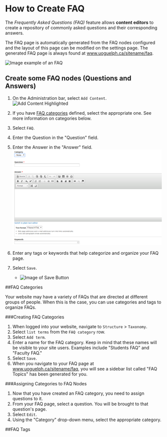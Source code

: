 # How to Create FAQ
The *Frequently Asked Questions (FAQ)* feature allows **content editors** to create a repository of commonly asked questions and their corresponding answers. 

The FAQ page is automatically generated from the FAQ nodes configured and the layout of this page can be modified on the settings page. The generated FAQ page is always found at www.uoguelph.ca/sitename/faq.

![Image example of an FAQ](../images/FAQexample.png)

## Create some FAQ nodes (Questions and Answers)
1. On the Administration bar, select `Add Content`.
![Add Content Highlighted](../images/ambac.png)
2. If you have [FAQ categories](../taxonomies.md#categories) defined, select the appropriate one. See more information on categories below.
3. Select `FAQ`.
4. Enter the Question in the "Question" field.
5. Enter the Answer in the "Answer" field.
![Image of an FAQ](../images/faq.png)

6. Enter any tags or keywords that help categorize and organize your FAQ page.
7. Select `Save`.
    * ![Image of Save Button](../images/save.png)

##FAQ Categories

Your website may have a variety of FAQs that are directed at different groups of people. When this is the case, you can use categories and tags to organize FAQs.

###Creating FAQ Categories
1. When logged into your website, navigate to `Structure` > `Taxonomy`.
2. Select `list terms` from the `FAQ category` row.
3. Select `Add term`.
4. Enter a name for the FAQ category. Keep in mind that these names will be visible to your site users. Examples include "Students FAQ" and "Faculty FAQ." 
5. Select `Save`.
6. When you navigate to your FAQ page at www.uoguelph.ca/sitename/faq, you will see a sidebar list called "FAQ Topics" has been generated for you.

###Assigning Categories to FAQ Nodes
1. Now that you have created an FAQ category, you need to assign questions to it. 
2. From your FAQ page, select a question. You will be brought to that question's page.
3. Select `Edit`.
4. Using the "Category" drop-down menu, select the appropriate category. 

##FAQ Tags
